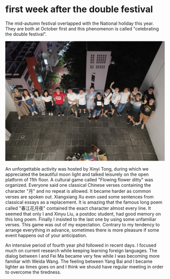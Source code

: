 # first week after the double festival
The mid-autumn festival overlapped with the National holiday
this year. They are both at October first and this
phenomenon is called "celebrating the double festival".

![](./mf.jpg)

An unforgettable activity was hosted by Xinyi Tong, during
which we appreciated the beautiful moon light and talked
leisurely on the open platform of 11th floor. A cultural
game called "Flowing flower ditty" was organized. Everyone
said one classical Chinese verses containing the character
"月" and no repeat is allowed. It became harder as common
verses are spoken out. Xiangxiang Xu even used some sentences from classical essays as a replacement. It is amazing that
the famous long poem called "春江花月夜" contained the exact
character almost every line. It seemed that only I and Xinyu
Liu, a postdoc student, had good memory on this long poem.
Finally I insisted to the last one by using some unfamiliar
verses. This game was out of my expectation. Contrary to my
tendency to arrange everything in advance, sometimes there is
more pleasure if some event happens out of your anticipation.

An intensive period of fourth year phd followed in recent days.
I focused much on current research while keeping learning foreign
languages. The dialog between I and Fei Ma became very few while
I was becoming more familiar with Weida Wang. The feeling between
Yang Bai and I became lighter as times goes on and I think we
should have regular meeting in order to overcome the tiredness.
